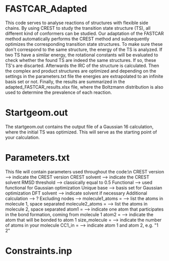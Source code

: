 # FASTCAR_Adapted
This code serves to analyse reactions of structures with flexible side chains. By using CREST to study the transition state structure (TS), all different kind of conformers can be studied. Our adaptation of the FASTCAR method automatically performs the CREST method and subsequently optimizes the corresponding transition state structures. To make sure these don't correspond to the same structure, the energy of the TS is analyzed. If two TS have a similar energy, the rotational constants will be evaluated to check whether the found TS are indeed the same structures. If so, these TS's are discarted. Afterwards the IRC of the structure is calculated. Then the complex and product structures are optimized and depending on the settings in the parameters.txt file the energies are extrapolated to an infinite basis set or not. Finally, the results are summarized in the adapted_FASTCAR_results.xlsx file, where the Boltzmann distribution is also used to determine the prevalence of each reaction. 
# Startgeom.out
The startgeom.out contains the output file of a Gaussian 16 calculation, where the initial TS was optimized. This will serve as the starting point of your calculation.
# Parameters.txt
This file will contain parameters used throughout the code:\n
CREST version --> indicate the CREST version
CREST solvent --> indicate the CREST solvent
RMSD threshold --> classically equal to 0.5
Functional --> used functional for Gaussian optimization
Unique base --> basis set for Gaussian optimization
DFT solvent --> indicate solvent if necessary
Additional calculation --> ?
Excluding nodes --> 
molecule1_atoms = --> list the atoms in molecule 1, space separated
molecule2_atoms = --> list the atoms in molecule 2, space separated
atom1 = --> indicate one atom that participates in the bond formation, coming from molecule 1
atom2 = --> indicate the atom that will be bonded to atom 1
size_molecule = --> indicate the number of atoms in your molecule
CC1_in = --> indicate atom 1 and atom 2, e.g. "1 2"
# Constraints.inp



